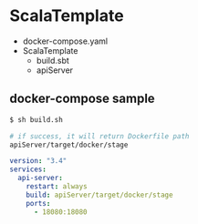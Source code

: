 # ScalaTemplate

- docker-compose.yaml
- ScalaTemplate
    - build.sbt
    - apiServer
                

## docker-compose sample
```bash
$ sh build.sh

# if success, it will return Dockerfile path
apiServer/target/docker/stage
```
```yaml
version: "3.4"
services:
  api-server:
    restart: always
    build: apiServer/target/docker/stage
    ports:
      - 18080:18080
```          
